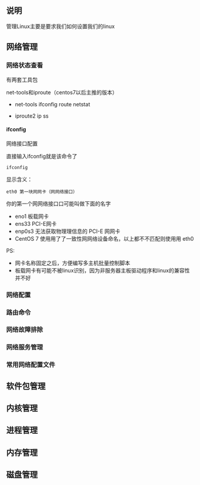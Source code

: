 ## 说明

管理Linux主要是要求我们如何设置我们的linux

## 网络管理

### 网络状态查看

有两套工具包

net-tools和iproute（centos7以后主推的版本）
* net-tools
  ifconfig
  route
  netstat

* iproute2
  ip
  ss

#### ifconfig

网络接口配置

直接输入ifconfig就是该命令了

```
ifconfig
```

显示含义：

```
eth0 第⼀块⽹网卡（⽹网络接⼝）
```

你的第⼀个⽹网络接⼝口可能叫做下⾯的名字

* eno1 板载网卡
* ens33 PCI-E网卡
* enp0s3 无法获取物理理信息的 PCI-E ⽹网卡
* CentOS 7 使⽤用了了⼀致性⽹网络设备命名，以上都不不匹配则使⽤用 eth0

PS:

* 网卡名称固定之后，方便编写多主机批量控制脚本
* 板载网卡有可能不被linux识别，因为非服务器主板驱动程序和linux的兼容性并不好

### 网络配置

### 路由命令

### 网络故障排除

### 网络服务管理

### 常⽤网络配置文件

## 软件包管理

## 内核管理

## 进程管理

## 内存管理

## 磁盘管理